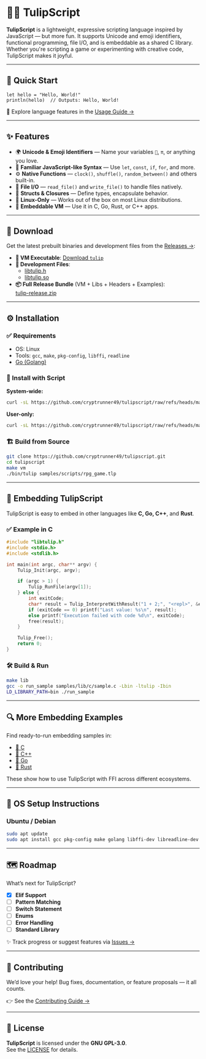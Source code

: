 # 🌷📜 TulipScript

**TulipScript** is a lightweight, expressive scripting language inspired by JavaScript — but more fun. It supports Unicode and emoji identifiers, functional programming, file I/O, and is embeddable as a shared C library. Whether you're scripting a game or experimenting with creative code, TulipScript makes it joyful.

---

## 🚀 Quick Start

```tulipscript
let hello = "Hello, World!"
println(hello)  // Outputs: Hello, World!
```

📖 Explore language features in the [Usage Guide →](TULIPSCRIPT_USAGE.md)

---

## ✨ Features

- 🌍 **Unicode & Emoji Identifiers** — Name your variables `🌸`, `π`, or anything you love.
- 🧠 **Familiar JavaScript-like Syntax** — Use `let`, `const`, `if`, `for`, and more.
- ⚙️ **Native Functions** — `clock()`, `shuffle()`, `random_between()` and others built-in.
- 📁 **File I/O** — `read_file()` and `write_file()` to handle files natively.
- 🧱 **Structs & Closures** — Define types, encapsulate behavior.
- 🐧 **Linux-Only** — Works out of the box on most Linux distributions.
- 🧬 **Embeddable VM** — Use it in C, Go, Rust, or C++ apps.

---

## 🔽 Download

Get the latest prebuilt binaries and development files from the [Releases →](https://github.com/cryptrunner49/tulipscript/releases/latest):

- **🌷 VM Executable**: [Download `tulip`](https://github.com/cryptrunner49/tulipscript/releases/latest/download/tulip)
- **🔧 Development Files**:
  - [libtulip.h](https://github.com/cryptrunner49/tulipscript/releases/latest/download/libtulip.h)
  - [libtulip.so](https://github.com/cryptrunner49/tulipscript/releases/latest/download/libtulip.so)
- **📦 Full Release Bundle** (VM + Libs + Headers + Examples):  
  [tulip-release.zip](https://github.com/cryptrunner49/tulipscript/releases/latest/download/tulip-release.zip)

---

## ⚙️ Installation

### ✅ Requirements

- OS: Linux
- Tools: `gcc`, `make`, `pkg-config`, `libffi`, `readline`
- [Go (Golang)](https://golang.org)

### 🧰 Install with Script

**System-wide:**

```bash
curl -sL https://github.com/cryptrunner49/tulipscript/raw/refs/heads/main/install.sh | bash -s -- install --system
```

**User-only:**

```bash
curl -sL https://github.com/cryptrunner49/tulipscript/raw/refs/heads/main/install.sh | bash -s -- install --user
```

### 🏗 Build from Source

```bash
git clone https://github.com/cryptrunner49/tulipscript.git
cd tulipscript
make vm
./bin/tulip samples/scripts/rpg_game.tlp
```

---

## 🧠 Embedding TulipScript

TulipScript is easy to embed in other languages like **C, Go, C++**, and **Rust**.

### ✅ Example in C

```c
#include "libtulip.h"
#include <stdio.h>
#include <stdlib.h>

int main(int argc, char** argv) {
    Tulip_Init(argc, argv);

    if (argc > 1) {
        Tulip_RunFile(argv[1]);
    } else {
        int exitCode;
        char* result = Tulip_InterpretWithResult("1 + 2;", "<repl>", &exitCode);
        if (exitCode == 0) printf("Last value: %s\n", result);
        else printf("Execution failed with code %d\n", exitCode);
        free(result);
    }

    Tulip_Free();
    return 0;
}
```

### 🛠 Build & Run

```bash
make lib
gcc -o run_sample samples/lib/c/sample.c -Lbin -ltulip -Ibin
LD_LIBRARY_PATH=bin ./run_sample
```

---

## 🔍 More Embedding Examples

Find ready-to-run embedding samples in:

- [📄 C](samples/lib/c/sample.c)
- [📄 C++](samples/lib/c/sample.cpp)
- [📄 Go](samples/lib/c/sample.go)
- [📄 Rust](samples/lib/c/sample.rust)

These show how to use TulipScript with FFI across different ecosystems.

---

## 🧪 OS Setup Instructions

### Ubuntu / Debian

```bash
sudo apt update
sudo apt install gcc pkg-config make golang libffi-dev libreadline-dev
```

---

## 🗺 Roadmap

What’s next for TulipScript?

- [x] **Elif Support**
- [ ] **Pattern Matching**
- [ ] **Switch Statement**
- [ ] **Enums**
- [ ] **Error Handling**
- [ ] **Standard Library**

✨ Track progress or suggest features via [Issues →](https://github.com/cryptrunner49/tulipscript/issues)

---

## 🤝 Contributing

We’d love your help! Bug fixes, documentation, or feature proposals — it all counts.

👉 See the [Contributing Guide →](CONTRIBUTING.md)

---

## 📄 License

**TulipScript** is licensed under the **GNU GPL-3.0**.  
See the [LICENSE](LICENSE) for details.
